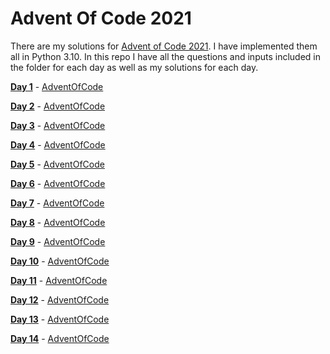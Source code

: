 # Advent Of Code 2021

There are my solutions for [Advent of Code 2021](https://adventofcode.com/2021/). I have implemented them all in Python 3.10. In this repo I have all the questions and inputs included in the folder for each day as well as my solutions for each day.

[**Day 1**](Day_01/) - [AdventOfCode](https://adventofcode.com/2021/day/1)

[**Day 2**](Day_02/) - [AdventOfCode](https://adventofcode.com/2021/day/2)

[**Day 3**](Day_03/) - [AdventOfCode](https://adventofcode.com/2021/day/3)

[**Day 4**](Day_04/) - [AdventOfCode](https://adventofcode.com/2021/day/4)

[**Day 5**](Day_05/) - [AdventOfCode](https://adventofcode.com/2021/day/5)

[**Day 6**](Day_06/) - [AdventOfCode](https://adventofcode.com/2021/day/6)

[**Day 7**](Day_07/) - [AdventOfCode](https://adventofcode.com/2021/day/7)

[**Day 8**](Day_08/) - [AdventOfCode](https://adventofcode.com/2021/day/8)

[**Day 9**](Day_09/) - [AdventOfCode](https://adventofcode.com/2021/day/9)

[**Day 10**](Day_10/) - [AdventOfCode](https://adventofcode.com/2021/day/10)

[**Day 11**](Day_11/) - [AdventOfCode](https://adventofcode.com/2021/day/11)

[**Day 12**](Day_12/) - [AdventOfCode](https://adventofcode.com/2021/day/12)

[**Day 13**](Day_13/) - [AdventOfCode](https://adventofcode.com/2021/day/13)

[**Day 14**](Day_14/) - [AdventOfCode](https://adventofcode.com/2021/day/14)

<!-- [**Day 15**](Day_15/) - [AdventOfCode](https://adventofcode.com/2021/day/15) -->

<!-- [**Day 16**](Day_16/) - [AdventOfCode](https://adventofcode.com/2021/day/16) -->

<!-- [**Day 17**](Day_17/) - [AdventOfCode](https://adventofcode.com/2021/day/17) -->

<!-- [**Day 18**](Day_18/) - [AdventOfCode](https://adventofcode.com/2021/day/18) -->

<!-- [**Day 19**](Day_19/) - [AdventOfCode](https://adventofcode.com/2021/day/19) -->

<!-- [**Day 20**](Day_20/) - [AdventOfCode](https://adventofcode.com/2021/day/20) -->

<!-- [**Day 21**](Day_21/) - [AdventOfCode](https://adventofcode.com/2021/day/21) -->

<!-- [**Day 22**](Day_22/) - [AdventOfCode](https://adventofcode.com/2021/day/22) -->

<!-- [**Day 23**](Day_23/) - [AdventOfCode](https://adventofcode.com/2021/day/23) -->

<!-- [**Day 24**](Day_24/) - [AdventOfCode](https://adventofcode.com/2021/day/24) -->

<!-- [**Day 25**](Day_25/) - [AdventOfCode](https://adventofcode.com/2021/day/25) -->
